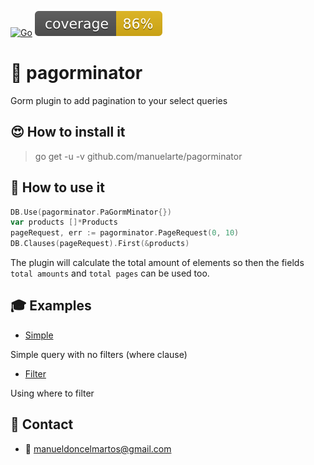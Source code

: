 [![Go](https://github.com/manuelarte/pagorminator/actions/workflows/go.yml/badge.svg)](https://github.com/manuelarte/pagorminator/actions/workflows/go.yml)
![coverage](https://raw.githubusercontent.com/manuelarte/pagorminator/badges/.badges/main/coverage.svg)
# 📃 pagorminator

Gorm plugin to add pagination to your select queries

## 😍 How to install it

> go get -u -v github.com/manuelarte/pagorminator

## 🎯 How to use it

```go
DB.Use(pagorminator.PaGormMinator{})
var products []*Products
pageRequest, err := pagorminator.PageRequest(0, 10)
DB.Clauses(pageRequest).First(&products)
```

The plugin will calculate the total amount of elements so then the fields `total amounts` and `total pages` can be used too.

## 🎓 Examples

- [Simple](./examples/simple/main.go)

Simple query with no filters (where clause)

- [Filter](./examples/filter/main.go) 

Using where to filter

## 🔗 Contact

- 📧 manueldoncelmartos@gmail.com
